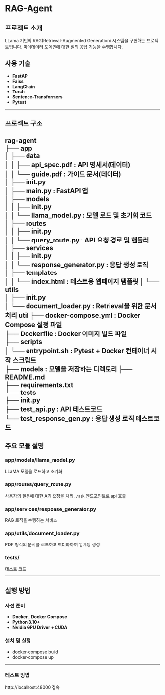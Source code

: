 # RAG-Agent

## 프로젝트 소개

LLama 기반의 RAG(Retrieval-Augmented Generation) 시스템을 구현하는 프로젝트입니다. 마이데이터 도메인에 대한 질의 응답 기능을 수행합니다.

## 사용 기술

- **FastAPI** 
- **Faiss**
- **LangChain**
- **Torch**
- **Sentence-Transformers**
- **Pytest**

---

## 프로젝트 구조
rag-agent   
├── app   
│ ├── data   
│ │ ├── api_spec.pdf : API 명세서(데이터)   
│ │ └── guide.pdf : 가이드 문서(데이터)   
│ ├── init.py   
│ ├── main.py : FastAPI 앱       
│ ├── models   
│ │ ├── init.py   
│ │ └── llama_model.py : 모델 로드 및 초기화 코드   
│ ├── routes   
│ │ ├── init.py   
│ │ └── query_route.py : API 요청 경로 및 핸들러   
│ ├── services   
│ │ ├── init.py   
│ │ └── response_generator.py : 응답 생성 로직   
│ ├── templates   
│ │ └── index.html : 테스트용 웹페이지 탬플릿
│ └── utils   
│ ├── init.py   
│ └── document_loader.py : Retrieval을 위한 문서 처리 util
├── docker-compose.yml : Docker Compose 설정 파일   
├── Dockerfile : Docker 이미지 빌드 파일   
├── scripts   
│ └── entrypoint.sh : Pytest + Docker 컨테이너 시작 스크립트   
├── models : 모델을 저장하는 디렉토리
├── README.md    
├── requirements.txt    
└── tests   
├── init.py   
├── test_api.py : API 테스트코드   
└── test_response_gen.py : 응답 생성 로직 테스트코드   
---

## 주요 모듈 설명

### app/models/llama_model.py

LLaMA 모델을 로드하고 초기화

### app/routes/query_route.py

사용자의 질문에 대한 API 요청을 처리. `/ask` 엔드포인트로 api 호출

### app/services/response_generator.py

RAG 로직을 수행하는 서비스

### app/utils/document_loader.py

PDF 형식의 문서를 로드하고 벡터화하여 임베딩 생성

### tests/

테스트 코드

---

## 실행 방법

### 사전 준비

- **Docker** , **Docker Compose**
- **Python 3.10+**
- **Nvidia GPU Driver + CUDA**

### 설치 및 실행
- docker-compose build
- docker-compose up
---
### 테스트 방법
http://localhost:48000 접속
